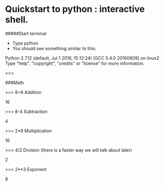 Quickstart to python : interactive shell.
====

#####Start terminal

* Type python
* You should see something similar to this:

Python 2.7.12 (default, Jul  1 2016, 15:12:24) 
[GCC 5.4.0 20160609] on linux2
Type "help", "copyright", "credits" or "license" for more information.

\>>>

###Math

\>>> 8+8 	Addition

16

\>>> 8-4	Subtraction

4

\>>> 2*8	Multiplication

16

\>>> 4/2	Division (there is a faster way we will talk about later)

2

\>>> 2**3	Exponent

8






